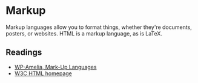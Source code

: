 # Markup

Markup languages allow you to format things, whether they're documents, posters, or websites. HTML is a markup language, as is LaTeX.

## Readings 

- [WP-Amelia, Mark-Up Languages](https://wpamelia.com/markup-languages/)
- [W3C HTML homepage](https://www.w3.org/html/)
